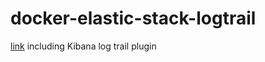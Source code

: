# docker-elastic-stack-logtrail
[link](https://github.com/blacktop/docker-elastic-stack "Blacktop's docker-elastic-stack") including Kibana log trail plugin
